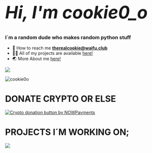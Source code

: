  # _<h1 align="left">Hi, I'm cookie0_o</h1>_
<h3 align="left">I´m a random dude who makes random python stuff</h3>

- 📧 How to reach me **therealcookie@waifu.club**   
- 👨‍💻 All of my projects are available [here!](https://github.com/cookie0o?tab=repositories)   
- 🌏 More About me [here!](http://cookie0o.ml)  

<p align="left"> <img class="img" href="cookie0_o" target="_blank" rel="noreferrer" src="https://github-readme-stats.vercel.app/api?username=cookie0o&show_icons=true&theme=radical" /> </p>
<p align="left"> <img src="https://komarev.com/ghpvc/?username=cookie0o&label=Profile%20views&color=ff69b4&style=flat" alt="cookie0o"/> </p>

# **DONATE CRYPTO OR ELSE**   
<a href="https://nowpayments.io/donation?api_key=8RJZ4RN-23VM94V-GWXR1ZQ-DRMVD35" target="_blank">   
  <img src="https://nowpayments.io/images/embeds/donation-button-black.svg" alt="Crypto donation button by NOWPayments">   
</a>    

# **PROJECTS I´M WORKING ON;**   
![](https://hit.yhype.me/github/profile?user_id=81589649)   
